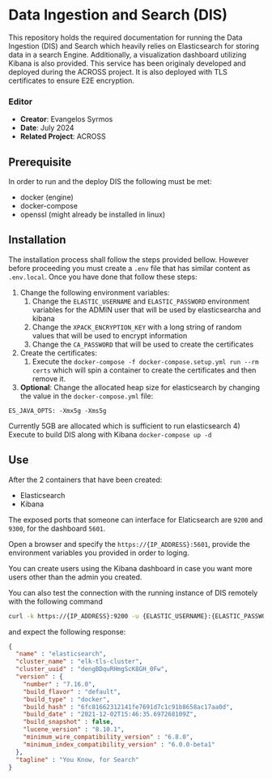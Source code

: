 # Data Ingestion and Search (DIS)

This repository holds the required documentation for running the Data Ingestion (DIS) and Search which heavily relies on Elasticsearch for storing data in a search Engine. Additionally, a visualization dashboard utilizing Kibana is also provided. This service has been originaly developed and deployed during the ACROSS project. It is also deployed with TLS certificates to ensure E2E encryption.

### Editor

- **Creator**: Evangelos Syrmos
- **Date**: July 2024
- **Related Project**: ACROSS

## Prerequisite
In order to run and the deploy DIS the following must be met:
- docker (engine)
- docker-compose
- openssl (might already be installed in linux)

## Installation
The installation process shall follow the steps provided bellow. However before proceeding you must create a `.env` file that has similar content as `.env.local`. Once you have done that follow these steps:

1) Change the following environment variables:
   1) Change the `ELASTIC_USERNAME` and `ELASTIC_PASSWORD` environment variables for the ADMIN user that will be used by elasticsearcha and kibana
   2) Change the `XPACK_ENCRYPTION_KEY` with a long string of random values that will be used to encrypt information
   3) Change the `CA_PASSWORD` that will be used to create the certificates
2) Create the certificates:
   1) Execute the `docker-compose -f docker-compose.setup.yml run --rm certs` which will spin a container to create the certificates and then remove it.
3) **Optional**: Change the allocated heap size for elasticsearch by changing the value in the `docker-compose.yml` file:
```docker-compose
ES_JAVA_OPTS: -Xmx5g -Xms5g
```
Currently 5GB are allocated which is sufficient to run elasticsearch
4) Execute to build DIS along with Kibana `docker-compose up -d`

## Use
After the 2 containers that have been created:
- Elasticsearch
- Kibana

The exposed ports that someone can interface for Elaticsearch are `9200` and `9300`, for the dashboard `5601`.

Open a browser and specify the `https://{IP_ADDRESS}:5601`, provide the environment variables you provided in order to loging.

You can create users using the Kibana dashboard in case you want more users other than the admin you created.

You can also test the connection with the running instance of DIS remotely with the following command 
```bash
curl -k https://{IP_ADDRESS}:9200 -u {ELASTIC_USERNAME}:{ELASTIC_PASSWORD}
```

and expect the following response:
```json
{
  "name" : "elasticsearch",
  "cluster_name" : "elk-tls-cluster",
  "cluster_uuid" : "dengBDquRHmgScK8GH_0Fw",
  "version" : {
    "number" : "7.16.0",
    "build_flavor" : "default",
    "build_type" : "docker",
    "build_hash" : "6fc81662312141fe7691d7c1c91b8658ac17aa0d",
    "build_date" : "2021-12-02T15:46:35.697268109Z",
    "build_snapshot" : false,
    "lucene_version" : "8.10.1",
    "minimum_wire_compatibility_version" : "6.8.0",
    "minimum_index_compatibility_version" : "6.0.0-beta1"
  },
  "tagline" : "You Know, for Search"
}
```